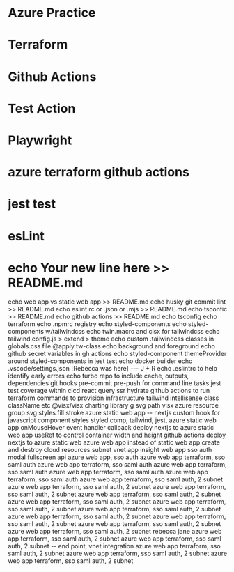 # Azure Practice
# Terraform
# Github Actions
# Test Action
# Playwright
# azure terraform github actions
# jest test
# esLint
# echo Your new line here >> README.md
echo web app vs static web app >> README.md
echo husky git commit lint >> README.md
echo eslint.rc or .json or .mjs >> README.md
echo tsconfic >> README.md
echo github actions >> README.md
echo tsconfig
echo terraform
echo .npmrc registry
echo styled-components
echo styled-components w/tailwindcss
echo twin.macro and clsx for tailwindcss
echo tailwind.config.js > extend > theme
echo custom .tailwindcss classes in globals.css file @apply tw-class
echo background and foreground
echo github secret variables in gh actions
echo styled-component themeProvider around styled-components in jest test
echo docker builder
echo .vscode/settings.json [Rebecca was here] --- J + R
echo .eslintrc to help identify early errors
echo turbo repo to include cache, outputs, dependencies
git hooks pre-commit pre-push for command line tasks
jest test coverage within cicd
react query ssr hydrate
github actions to run terraform commands to provision infrastructure
tailwind intellisense class className etc
@visx/visx charting library
g svg path visx
azure resource group
svg styles fill stroke
azure static web app -- nextjs
custom hook for javascript component styles
styled comp, tailwind, jest, azure static web app
onMouseHover event handler callback
deploy nextjs to azure static web app
useRef to control container width and height
github actions deploy nextjs to azure static web
azure web app instead of static web app
create and destroy cloud resources subnet vnet app insight web app
sso auth
modal fullscreen api
azure web app, sso auth
azure web app terraform, sso saml auth
azure web app terraform, sso saml auth
azure web app terraform, sso saml auth
azure web app terraform, sso saml auth
azure web app terraform, sso saml auth
azure web app terraform, sso saml auth, 2 subnet
azure web app terraform, sso saml auth, 2 subnet
azure web app terraform, sso saml auth, 2 subnet
azure web app terraform, sso saml auth, 2 subnet
azure web app terraform, sso saml auth, 2 subnet
azure web app terraform, sso saml auth, 2 subnet
azure web app terraform, sso saml auth, 2 subnet
azure web app terraform, sso saml auth, 2 subnet
azure web app terraform, sso saml auth, 2 subnet
azure web app terraform, sso saml auth, 2 subnet
azure web app terraform, sso saml auth, 2 subnet
rebecca jane
azure web app terraform, sso saml auth, 2 subnet
azure web app terraform, sso saml auth, 2 subnet -- end point, vnet integration
azure web app terraform, sso saml auth, 2 subnet
azure web app terraform, sso saml auth, 2 subnet
azure web app terraform, sso saml auth, 2 subnet
